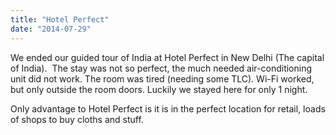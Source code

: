 ```yaml
---
title: "Hotel Perfect"
date: "2014-07-29"
---
```


We ended our guided tour of India at Hotel Perfect in New Delhi (The capital of India).  The stay was not so perfect, the much needed air-conditioning unit did not work. The room was tired (needing some TLC). Wi-Fi worked, but only outside the room doors. Luckily we stayed here for only 1 night.

Only advantage to Hotel Perfect is it is in the perfect location for retail, loads of shops to buy cloths and stuff.
